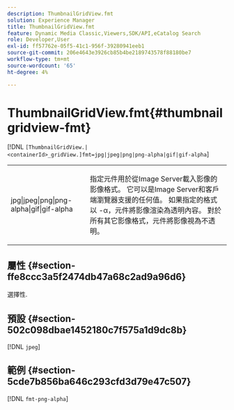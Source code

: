 ```yaml
---
description: ThumbnailGridView.fmt
solution: Experience Manager
title: ThumbnailGridView.fmt
feature: Dynamic Media Classic,Viewers,SDK/API,eCatalog Search
role: Developer,User
exl-id: ff57762e-05f5-41c1-956f-39280941eeb1
source-git-commit: 206e4643e3926cb85b4be2189743578f88180be7
workflow-type: tm+mt
source-wordcount: '65'
ht-degree: 4%

---
```


# ThumbnailGridView.fmt{#thumbnailgridview-fmt}

[!DNL `[ThumbnailGridView.|<containerId>_gridView.]fmt=jpg|jpeg|png|png-alpha|gif|gif-alpha`]

<table id="table_4620F51BD77149FDB68F1FBECC443801"> 
 <tbody> 
  <tr> 
   <td> <p> <span class="codeph"> jpg|jpeg|png|png-alpha|gif|gif-alpha</span> </p> </td> 
   <td> <p>指定元件用於從Image Server載入影像的影像格式。 它可以是Image Server和客戶端瀏覽器支援的任何值。 如果指定的格式以 <span class="codeph"> -α</span>，元件將影像渲染為透明內容。 對於所有其它影像格式，元件將影像視為不透明。 </p> </td> 
  </tr> 
 </tbody> 
</table>

## 屬性 {#section-ffe8ccc3a5f2474db47a68c2ad9a96d6}

選擇性.

## 預設 {#section-502c098dbae1452180c7f575a1d9dc8b}

[!DNL `jpeg`]

## 範例 {#section-5cde7b856ba646c293cfd3d79e47c507}

[!DNL `fmt-png-alpha`]
